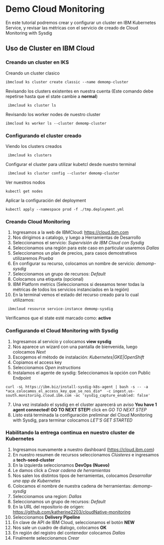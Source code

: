 # Demo Cloud Monitoring
 En este tutorial podremos crear y configurar un cluster en IBM Kubernetes Service, y revisar las métricas con el servicio de creado de Cloud Monitoring with Sysdig

## Uso de Cluster en IBM Cloud

### Creando un cluster en IKS
 Creando un cluster clasico
 ```shell
 ibmcloud ks cluster create classic --name demomp-cluster
```

 Revisando los clusters existentes en nuestra cuenta (Este comando debe repetirse hasta que el state cambie a **normal**)
```shell
 ibmcloud ks cluster ls
```

 Revisando los worker nodes de nuestro cluster
 ```shell
 ibmcloud ks worker ls --cluster demomp-cluster
 ```
 
### Configurando el cluster creado
 Viendo los clusters creados
```shell
 ibmcloud ks clusters    
```
 Configurar el cluster para utilizar kubetcl desde nuestro terminal
```shell
 ibmcloud ks cluster config --cluster demomp-cluster
 ``````
 Ver nuestros nodos
 ```shell
 kubectl get nodes
 ```
 Aplicar la configuración del deployment
 ```shell
 kubectl apply --namespace prod -f ./tmp.deployment.yml
 ```

### Creando Cloud Monitoring
 
1. Ingresamos a la web de IBMCloud: https://cloud.ibm.com
2. Nos dirigimos a catalogo, y luego a Herramientas de Desarrollo
3. Seleccionamos el servicio: *Supervisión de IBM Cloud con Sysdig*
4. Seleccionamos una región para este caso en particular usaremos *Dallas*
5. Seleccionamos un plan de precios, para casos demostrativos utilizaremos *Prueba*
6. En configurar su recurso, colocamos un nombre de servicio: *demomp-sysdig*
7. Seleccionamos un grupo de recursos: *Default*
8. Colocamos una etiqueta (opcional)
9. IBM Platform metrics (Seleccionamos si deseamos tener todas la métricas de todos los servicios instanciados en la región)
10. En la terminal vemos el estado del recurso creado para lo cual utilizamos:
```shell
 ibmcloud resource service-instance demomp-sysdig
```
Verificamos que el state esté marcado como: **active**

### Configurando el Cloud Monitoring with Sysdig

1. Ingresamos al servicio y colocamos **view sysdig**
2. Nos aparece un wizard con una pantalla de bienvenida, luego colocamos *Next*
3. Escogemos el método de instalación: *Kubernetes|GKE|OpenShift*
4. Copiamos el access key
5. Seleccionamos *Open instructions*
6. Instalamos el agente de sysdig: Seleccionamos la opción con Public Endpoint
```shell
curl -sL https://ibm.biz/install-sysdig-k8s-agent | bash -s -- -a  *aca_colocamos_el_access_key_que_se_nos_dio*  -c ingest.us-south.monitoring.cloud.ibm.com -ac 'sysdig_capture_enabled: false'
```
7. Una vez instalado el sysdig en el cluster aparecerá un aviso **You have 1 agent connected! GO TO NEXT STEP!** click en *GO TO NEXT STEP*
8. Listo está terminada la configuración preliminar del Cloud Monitoring with Sysdig, para terminar colocamos *LET'S GET STARTED*

### Habilitando la entrega continua en nuestro cluster de Kubernetes

1. Ingresamos nuevamente a nuestro dashboard (https://cloud.ibm.com)
2. En nuestro resumen de recursos seleccionamos *Clústeres* e ingresamos a **tech-seed-cluster**
3. En la izquierda seleccionamos **DevOps (Nuevo)**
4. Le damos click a *Crear cadena de herramientas*
5. Nos salen los distintos tipos de herramientas, colocamos *Desarrollar una app de Kubernetes*
6. Colocamos el nombre de nuestra cadena de herramientas: *demomp-sysdig*
7. Seleccionamos una region: *Dallas*
8. Seleccionamos un grupo de recursos: *Default*
9. En la URL del repositorio de origen: https://github.com/katherine2203/cloudNative-monitoring
10. Seleccionamos **Delivery Pipeline**
11. En clave de API de IBM Cloud, seleccionamos el botón **NEW**
12. Nos sale un cuadro de dialogo, colocamos **OK**
13. En región del registro del contenedor colocamos *Dallas*
14. Finalmente seleccionamos *Crear*



